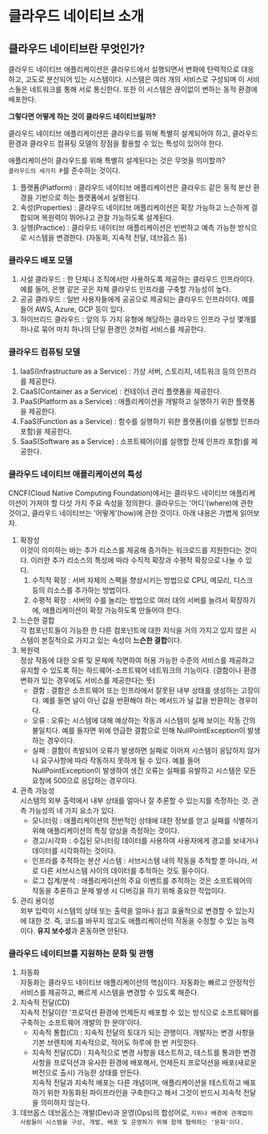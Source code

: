 # 클라우드 네이티브 소개

## 클라우드 네이티브란 무엇인가?
클라우드 네이티브 애플리케이션은 클라우드에서 실행되면서 변화에 탄력적으로 대응하고, 고도로 분산되어 있는 시스템이다.
 시스템은 여러 개의 서비스로 구성되며 이 서비스들은 네트워크를 통해 서로 통신한다. 또한 이 시스템은 끊이없이 변하는 동적 환경에 배포한다.

**그렇다면 어떻게 하는 것이 클라우드 네이티브일까?**

클라우드 네이티브 애플리케이션은 클라우드를 위해 특별히 설계되어야 하고, 클라우드 환경과 클라우드 컴퓨팅 모델의 장점을 활용할 수 있는 특성이 있어야 한다.

애플리케이션이 클라우드를 위해 특별히 설계된다는 것은 무엇을 의미할까? </br>
`클라우드의 세가지 P`를 준수하는 것이다.

1. 플랫폼(Platform) : 클라우드 네이티브 애플리케이션은 클라우드 같은 동적 분산 환경을 기반으로 하는 플랫폼에서 실행된다.
2. 속성(Properties) : 클라우드 네이티브 애플리케이션은 확장 가능하고 느슨하게 결합되며 복원력이 뛰어나고 관찰 가능하도록 설계된다.
3. 실행(Practice) : 클라우드 네이티브 애플리케이션은 빈번하고 예측 가능한 방식으로 시스템을 변경한다. (자동화, 지속적 전달, 데브옵스 등)


### 클라우드 배포 모델
1. 사설 클라우드 : 한 단체나 조직에서만 사용하도록 제공하는 클라우드 인프라이다. 예를 들어, 은행 같은 곳은 자체 클라우드 인프라를 구축할 가능성이 높다.
2. 공공 클라우드 : 일반 사용자들에게 공공으로 제공되는 클라우드 인프라이다. 예를 들어 AWS, Azure, GCP 등이 있다.
3. 하이브리드 클라우드 : 앞의 두 가지 유형에 해당하는 클라우드 인프라 구성 몇개를 하나로 묶어 마치 하나의 단일 환경인 것처럼 서비스를 제공한다.


### 클라우드 컴퓨팅 모델
1. IaaS(Infrastructure as a Service) : 가상 서버, 스토리지, 네트워크 등의 인프라를 제공한다. 
2. CaaS(Container as a Service) : 컨테이너 관리 플랫폼을 제공한다. 
3. PaaS(Platform as a Service) : 애플리케이션을 개발하고 실행하기 위한 플랫폼을 제공한다. 
4. FaaS(Function as a Service) : 함수를 실행하기 위한 플랫폼(이를 실행할 인프라 포함)을 제공한다.
5. SaaS(Software as a Service) : 소프트웨어(이를 실행할 전체 인프라 포함)를 제공한다.

### 클라우드 네이티브 애플리케이션의 특성
CNCF(Cloud Native Computing Foundation)에서는 클라우드 네이티브 애플리케이션이 가져야 할 다섯 가지 주요 속성을 정의한다.
클라우드는 '어디'(where)에 관한 것이고, 클라우드 네이티브는 '어떻게'(how)에 관한 것이다. 아래 내용은 가볍게 읽어보자.

1. 확장성 <br>
   이것이 의미하는 바는 추가 리소스를 제공해 증가하는 워크로드를 지원한다는 것이다. 이러한 추가 리소스의 특성에 따라 수직적 확장과 수평적 확장으로 나눌 수 있다.
   1. 수직적 확장 : 서버 자체의 스펙을 향상시키는 방법으로 CPU, 메모리, 디스크 등의 리소스를 추가하는 방법이다.
   2. 수평적 확장 : 서버의 수를 늘리는 방법으로 여러 대의 서버를 늘려서 확장하기에, 애플리케이션이 확장 가능하도록 만들어야 한다.
2. 느슨한 결합 <br> 
   각 컴포넌트들이 가능한 한 다른 컴포넌트에 대한 지식을 거의 가지고 있지 않은 시스템이 본질적으로 가지고 있는 속성이 **느슨한 결합**이다.
3. 복원력 <br>
   정상 작동에 대한 오류 및 문제에 직면하여 허용 가능한 수준의 서비스를 제공하고 유지할 수 있도록 하는 하드웨어-소프트웨어 네트워크의 기능이다. (결함이나 환경 변화가 있는 경우에도 서비스를 제공한다는 뜻)
   - 결함 : 결함은 소프트웨어 또는 인프라에서 잘못된 내부 상태를 생성하는 고장이다. 예를 들면 널이 아닌 값을 반환해야 하는 메서드가 널 값을 반환하는 경우이다.
   - 오류 : 오류는 시스템에 대해 예상하는 작동과 시스템이 실제 보이는 작동 간의 불일치다. 예를 들자면 위에 언급한 결함으로 인해 NullPointException이 발생하는 경우이다.
   - 실패 : 결함이 촉발되어 오류가 발생하면 실패로 이어져 시스템이 응답하지 않거나 요구사항에 따라 작동하지 못하게 될 수 있다.
     예를 들어 NullPointException이 발생하여 생긴 오류는 실패를 유발하고 시스템은 모든 요청에 500으로 응답하는 경우이다.
4. 관측 가능성 <br>
   시스템의 외부 출력에서 내부 상태를 얼마나 잘 추론할 수 있는지를 측정하는 것. 관측 가능성의 네 가지 요소가 있다.
   - 모니터링 : 애플리케이션의 전반적인 상태에 대한 정보를 얻고 실패를 식별하기 위해 애플리케이션의 특정 양상을 측정하는 것이다.
   - 경고/시각화 : 수집된 모니터링 데이터를 사용하여 사용자에게 경고를 보내거나 데이터를 시각화하는 것이다.
   - 인프라를 추적하는 분산 시스템 : 서브시스템 내의 작동을 추적할 뿐 아니라, 서로 다른 서브시스템 사이의 데이터를 추적하는 것도 필수이다.
   - 로그 집계/분석 : 애플리케이션의 주요 이벤트를 추적하는 것은 소프트웨어의 작동을 추론하고 문제 발생 시 디버깅을 하기 위해 중요한 작업이다.
5. 관리 용이성 <br>
   외부 입력이 시스템의 상태 또는 출력을 얼마나 쉽고 효율적으로 변경할 수 있는지에 대한 것. 즉, 코드를 바꾸지 않고도 애플리케이션의 작동을 수정할 수 있는 능력이다.
   **유지 보수성**과 혼동하면 안된다.

### 클라우드 네이티브를 지원하는 문화 및 관행
1. 자동화 <br>
    자동화는 클라우드 네이티브 애플리케이션의 핵심이다. 자동화는 빠르고 안정적인 서비스를 제공하고, 빠르게 시스템을 변경할 수 있도록 해준다.
2. 지속적 전달(CD) <br>
   지속적 전달이란 '프로덕션 환경에 언제든지 배포할 수 있는 방식으로 소프트웨어를 구축하는 소프트웨어 개발의 한 분야'이다.
   - 지속적 통합(CI) : 지속적 전달의 토대가 되는 관행이다. 개발자는 변경 사항을 기본 브랜치에 지속적으로, 적어도 하루에 한 번 커밋한다.
   - 지속적 전달(CD) : 지속적으로 변경 사항을 테스트하고, 테스트를 통과한 변경 사항을 프로덕션과 유사한 환경에 배포해서, 언제든지 프로덕션을 배포(새로운 버전으로 출시) 가능한 상태를 만든다. <br>
   지속적 전달과 지속적 배포는 다른 개념이며, 애플리케이션을 테스트하고 배포하기 위한 자동화된 파이프라인을 구축한다고 해서 그것이 반드시 지속적 전달을 의미하지 않는다.
3. 데브옵스
   데브옵스는 개발(Dev)과 운영(Ops)의 합성어로, `지위나 배경에 관계없이 사람들이 시스템을 구상, 개발, 배포 및 운영하기 위해 함께 협력하는 '문화'이다.`
